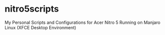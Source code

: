 # nitro5scripts
My Personal Scripts and Configurations for Acer Nitro 5 Running on Manjaro Linux (XFCE Desktop Environment)
